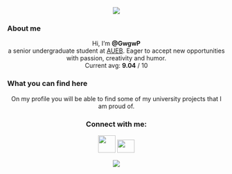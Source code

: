 <div id="header" align="center">
  <img src="https://giphy.com/clips/originals-hacker-desi-hackette-lu01tsQqf1mJuHrFVq"/>
</div>

<h3>About me</h3>
<p align="center">Hi, I’m <b>@GwgwP</b>
<br>a senior undergraduate student at <a href="https://www.aueb.gr/en">AUEB</a>. Eager to accept new opportunities with passion, creativity and humor.
<br>Current avg: <b>9.04</b> / 10</p>

<h3>What you can find here</h3>
<p align="center"> On my profile you will be able to find some of my university projects that I am proud of.</p> 


<h3 align="center">Connect with me:</h3>
<p align="center">
   <a href="https://www.linkedin.com/in/georgia-petsa-/" target="_blank"><img src="https://cdn-icons-png.flaticon.com/512/174/174857.png" height="40" width="40" /></a>
   <a href="https://discordapp.com/users/678618870357164070" target="_blank"><img src="https://seeklogo.com/images/D/discord-color-logo-E5E6DFEF80-seeklogo.com.png" height="30" width="40" /></a>
</p>



<div id="header" align="center">
    <img src="https://media.giphy.com/media/HscDLzkO8EOTmgkhQP/giphy.gif"/>
</div>
